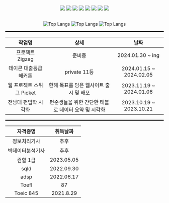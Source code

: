 <div align="center"> 

 <br/>
 <div>
<img src="https://img.shields.io/badge/Spring%20Boot-6DB33F?style=for-the-badge&logo=SpringBoot&logoColor=white">
<img src="https://img.shields.io/badge/MySQL-4479A1?style=for-the-badge&logo=MySQL&logoColor=white">
<img src="https://img.shields.io/badge/VSCode-007ACC?style=for-the-badge&logo=VisualStudioCode&logoColor=white">
<img src="https://img.shields.io/badge/Django-092E20?style=for-the-badge&logo=django&logoColor=white">
<img src="https://img.shields.io/badge/PyTorch-EE4C2C?style=for-the-badge&logo=pytorch&logoColor=white">
<img src="https://img.shields.io/badge/Tableau-E97627?style=for-the-badge&logo=tableau&logoColor=white">
<img src="https://img.shields.io/badge/Selenium-43B02A?style=for-the-badge&logo=Selenium&logoColor=white"/>
<img src="https://img.shields.io/badge/Beautiful%20Soup-092E20?style=for-the-badge&logo=Beautiful%20Soup&logoColor=white"/>
</div>
<br/>
   
![Top Langs](http://github-profile-summary-cards.vercel.app/api/cards/stats?username=jyjnote&theme=transparent)
![Top Langs](http://github-profile-summary-cards.vercel.app/api/cards/repos-per-language?username=jyjnote&theme=transparent&exclude=None)
![Top Langs](http://github-profile-summary-cards.vercel.app/api/cards/profile-details?username=jyjnote&theme=transparent)

<hr style="height: 3px; border: none; background-color: black;">



| 작업명 | 상세 | 날짜 |
|:--------:|:------:|:------:|
| 프로젝트 Zigzag | 준비중 | 2024.01.30 ~ ing |
| 데이콘 대출등급 해커톤 | private 11등 | 2024.01.15 ~ 2024.02.05 |
| 웹 프로젝트 스위그 Picket | 한해 목표를 담은 웹사이트 출시 및 배포 | 2023.11.19 ~ 2024.01.06 |
| 전남대 편입학 시각화 | 편준생들을 위한 간단한 태블로 데이터 요약 및 시각화 | 2023.10.19 ~ 2023.10.21 |

<hr style="height: 3px; border: none; background-color: black;">

| 자격증명 | 취득날짜 |
|:----------:|:----------:|
| 정보처리기사 | 추후 |
| 빅데이터분석기사 | 추후 |
| 컴할 1급 | 2023.05.05 |
| sqld | 2022.09.30 |
| adsp | 2022.06.17 |
|Toefl | 87 |
|Toeic 845 | 2021.8.29 |
